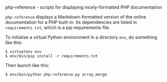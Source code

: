 php-reference - scripts for displaying nicely-formatted PHP documentation

`php-reference` displays a Markdown-formatted version of the online
documentation for a PHP built-in. Its dependencies are listed in
`requirements.txt`, which is a pip requirements file.

To initialise a virtual Python environment in a directory `env`, do something
like this:

    $ virtualenv env
    $ env/bin/pip install -r requirements.txt

Then launch like this:

    $ env/bin/python php-reference.py array_merge
